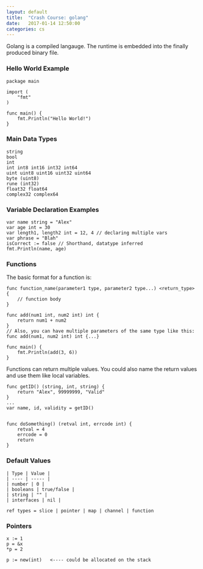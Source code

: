 ```yaml
---
layout: default
title:  "Crash Course: golang"
date:   2017-01-14 12:50:00
categories: cs
---
```

Golang is a compiled langauge. The runtime is embedded into the finally produced binary file.

### Hello World Example
```
package main

import (
	"fmt"
)

func main() {
	fmt.Println("Hello World!")
}
```
### Main Data Types
```
string
bool
int
int int8 int16 int32 int64
uint uint8 uint16 uint32 uint64
byte (uint8)
rune (int32)
float32 float64
complex32 complex64
```
### Variable Declaration Examples
```
var name string = "Alex"
var age int = 30
var length1, length2 int = 12, 4 // declaring multiple vars
var phrase = "Blah"
isCorrect := false // Shorthand, datatype inferred
fmt.Println(name, age)
```
### Functions
The basic format for a function is:
```
func function_name(parameter1 type, parameter2 type...) <return_type> {
	// function body
}
```

```
func add(num1 int, num2 int) int {
	return num1 + num2
}
// Also, you can have multiple parameters of the same type like this: func add(num1, num2 int) int {...}

func main() {
	fmt.Println(add(3, 6))
}
```
Functions can return multiple values. You could also name the return values and use them like local variables.
```
func getID() (string, int, string) {
	return "Alex", 99999999, "Valid"
}
...
var name, id, validity = getID()


func doSomething() (retval int, errcode int) {
	retval = 4
	errcode = 0
	return
}
```

### Default Values
```
| Type | Value |
| ---- | ----- |
| number | 0 |
| booleans | true/false |
| string | "" |
| interfaces | nil |

ref types = slice | pointer | map | channel | function
```

### Pointers
```
x := 1
p = &x
*p = 2

p := new(int)   <---- could be allocated on the stack
```
